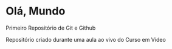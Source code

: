# Olá, Mundo
 Primeiro Repositório de Git e Github

 Repositório criado durante uma aula ao vivo do Curso em Vídeo
